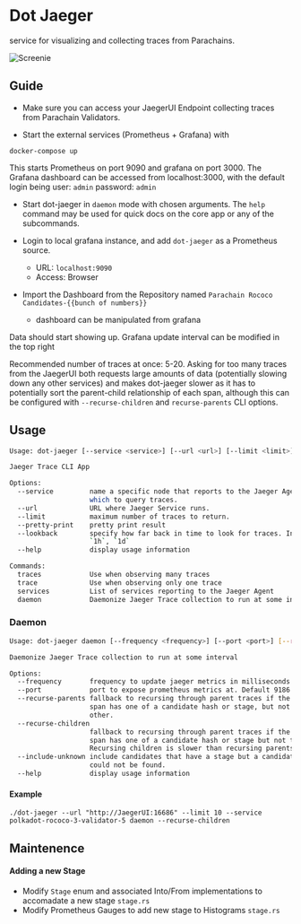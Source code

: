 # Dot Jaeger

service for visualizing and collecting traces from Parachains.

![Screenie](https://i.imgur.com/fdcqDjm.png)

## Guide
- Make sure you can access your JaegerUI Endpoint collecting traces from Parachain Validators.

- Start the external services (Prometheus + Grafana) with
```
docker-compose up
```
This starts Prometheus on port 9090 and grafana on port 3000. The Grafana dashboard can be accessed from localhost:3000, with the default login being user: `admin` password: `admin`

- Start dot-jaeger in `daemon` mode with chosen arguments. The `help` command may be used for quick docs on the core app or any of the subcommands.

- Login to local grafana instance, and add `dot-jaeger` as a Prometheus source.
  - URL: `localhost:9090`
  - Access: Browser

- Import the Dashboard from the Repository named `Parachain Rococo Candidates-{{bunch of numbers}}`
  - dashboard can be manipulated from grafana

Data should start showing up. Grafana update interval can be modified in the top right


Recommended number of traces at once: 5-20. Asking for too many traces from the JaegerUI both requests large amounts of data (potentially slowing down any other services) and makes dot-jaeger slower as it has to potentially sort the parent-child relationship of each span, although this can be configured with `--recurse-children` and `recurse-parents` CLI options.

## Usage

``` sh
Usage: dot-jaeger [--service <service>] [--url <url>] [--limit <limit>] [--pretty-print] [--lookback <lookback>] <command> [<args>]

Jaeger Trace CLI App

Options:
  --service         name a specific node that reports to the Jaeger Agent from
                    which to query traces.
  --url             URL where Jaeger Service runs.
  --limit           maximum number of traces to return.
  --pretty-print    pretty print result
  --lookback        specify how far back in time to look for traces. In format:
                    `1h`, `1d`
  --help            display usage information

Commands:
  traces            Use when observing many traces
  trace             Use when observing only one trace
  services          List of services reporting to the Jaeger Agent
  daemon            Daemonize Jaeger Trace collection to run at some interval
```

### Daemon

```sh
Usage: dot-jaeger daemon [--frequency <frequency>] [--port <port>] [--recurse-parents] [--recurse-children] [--include-unknown]

Daemonize Jaeger Trace collection to run at some interval

Options:
  --frequency       frequency to update jaeger metrics in milliseconds.
  --port            port to expose prometheus metrics at. Default 9186
  --recurse-parents fallback to recursing through parent traces if the current
                    span has one of a candidate hash or stage, but not the
                    other.
  --recurse-children
                    fallback to recursing through parent traces if the current
                    span has one of a candidate hash or stage but not the other.
                    Recursing children is slower than recursing parents.
  --include-unknown include candidates that have a stage but a candidate-hash
                    could not be found.
  --help            display usage information
```



#### Example
`./dot-jaeger --url "http://JaegerUI:16686" --limit 10 --service polkadot-rococo-3-validator-5 daemon --recurse-children`

## Maintenence

#### Adding a new Stage

- Modify `Stage` enum and associated Into/From implementations to accomadate a new stage `stage.rs`
- Modify Prometheus Gauges to add new stage to Histograms `stage.rs`

